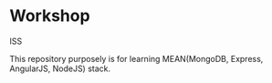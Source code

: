 Workshop
========

ISS

This repository purposely is for learning MEAN(MongoDB, Express, AngularJS, NodeJS) stack.

